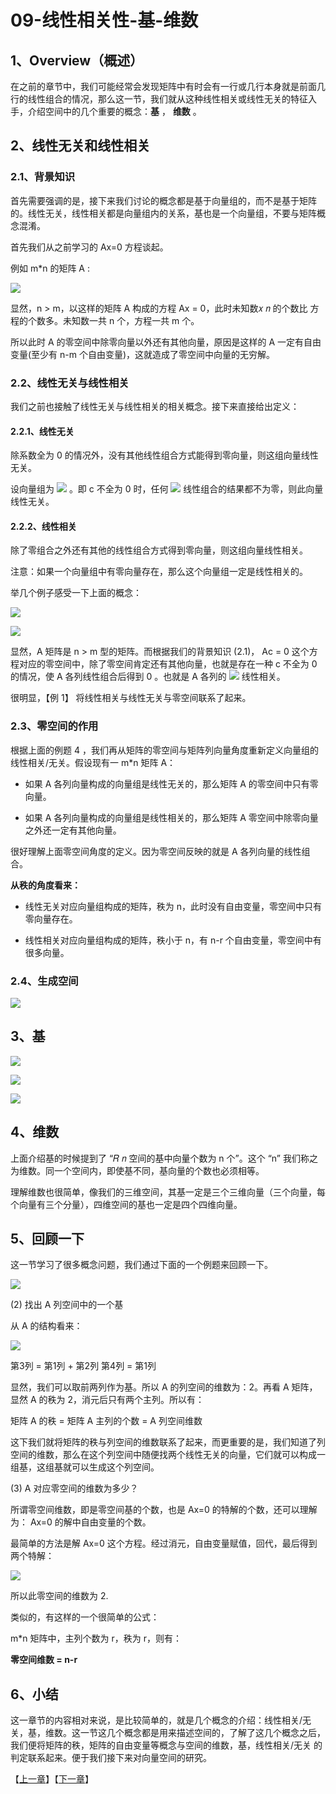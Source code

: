# 09-线性相关性-基-维数

## 1、Overview（概述）

在之前的章节中，我们可能经常会发现矩阵中有时会有一行或几行本身就是前面几行的线性组合的情况，那么这一节，我们就从这种线性相关或线性无关的特征入手，介绍空间中的几个重要的概念：**基** ， **维数** 。

## 2、线性无关和线性相关

### 2.1、背景知识

首先需要强调的是，接下来我们讨论的概念都是基于向量组的，而不是基于矩阵的。线性无关，线性相关都是向量组内的关系，基也是一个向量组，不要与矩阵概念混淆。

首先我们从之前学习的 Ax=0 方程谈起。

例如 m*n 的矩阵 A :

![](../images/09/LA_9_1.jpg)

显然，n > m，以这样的矩阵 A 构成的方程 Ax = 0，此时未知数𝑥 𝑛 的个数比 方程的个数多。未知数一共 n 个，方程一共 m 个。

所以此时 A 的零空间中除零向量以外还有其他向量，原因是这样的 A 一定有自由变量(至少有 n-m 个自由变量)，这就造成了零空间中向量的无穷解。

### 2.2、线性无关与线性相关

我们之前也接触了线性无关与线性相关的相关概念。接下来直接给出定义：

#### 2.2.1、线性无关

除系数全为 0 的情况外，没有其他线性组合方式能得到零向量，则这组向量线性无关。

设向量组为 ![](../images/09/LA_9_2.png) 。即 c 不全为 0 时，任何 ![](../images/09/LA_9_3.png) 线性组合的结果都不为零，则此向量线性无关。

#### 2.2.2、线性相关

除了零组合之外还有其他的线性组合方式得到零向量，则这组向量线性相关。

注意：如果一个向量组中有零向量存在，那么这个向量组一定是线性相关的。

举几个例子感受一下上面的概念：

![](../images/09/LA_9_4.jpg)

![](../images/09/LA_9_5.jpg)

显然，A 矩阵是 n > m 型的矩阵。而根据我们的背景知识 (2.1)， Ac = 0 这个方程对应的零空间中，除了零空间肯定还有其他向量，也就是存在一种 c 不全为 0 的情况，使 A 各列线性组合后得到 0 。也就是 A 各列的 ![](../images/09/LA_9_6.png) 线性相关。

很明显，【例 1】 将线性相关与线性无关与零空间联系了起来。

### 2.3、零空间的作用

根据上面的例题 4 ，我们再从矩阵的零空间与矩阵列向量角度重新定义向量组的线性相关/无关。假设现有一 m*n 矩阵 A：

* 如果 A 各列向量构成的向量组是线性无关的，那么矩阵 A 的零空间中只有零向量。

* 如果 A 各列向量构成的向量组是线性相关的，那么矩阵 A 零空间中除零向量之外还一定有其他向量。

很好理解上面零空间角度的定义。因为零空间反映的就是 A 各列向量的线性组合。

**从秩的角度看来：**

* 线性无关对应向量组构成的矩阵，秩为 n，此时没有自由变量，零空间中只有零向量存在。

* 线性相关对应向量组构成的矩阵，秩小于 n，有 n-r 个自由变量，零空间中有很多向量。

### 2.4、生成空间

![](../images/09/LA_9_7.jpg)

## 3、基

![](../images/09/LA_9_8.jpg)

![](../images/09/LA_9_9.jpg)

![](../images/09/LA_9_10.jpg)

## 4、维数

上面介绍基的时候提到了 “𝑅 𝑛 空间的基中向量个数为 n 个”。这个 “n” 我们称之为维数。同一个空间内，即使基不同，基向量的个数也必须相等。

理解维数也很简单，像我们的三维空间，其基一定是三个三维向量（三个向量，每个向量有三个分量），四维空间的基也一定是四个四维向量。

## 5、回顾一下

这一节学习了很多概念问题，我们通过下面的一个例题来回顾一下。

![](../images/09/LA_9_11.jpg)

(2) 找出 A 列空间中的一个基

从 A 的结构看来：

![](../images/09/LA_9_12.png)

第3列 = 第1列 + 第2列
第4列 = 第1列

显然，我们可以取前两列作为基。所以 A 的列空间的维数为：2。再看 A 矩阵，显然 A 的秩为 2，消元后只有两个主列。所以有：

矩阵 A 的秩 = 矩阵 A 主列的个数 = A 列空间维数

这下我们就将矩阵的秩与列空间的维数联系了起来，而更重要的是，我们知道了列空间的维数，那么在这个列空间中随便找两个线性无关的向量，它们就可以构成一组基，这组基就可以生成这个列空间。

(3) A 对应零空间的维数为多少？

所谓零空间维数，即是零空间基的个数，也是 Ax=0 的特解的个数，还可以理解为： Ax=0 的解中自由变量的个数。

最简单的方法是解 Ax=0 这个方程。经过消元，自由变量赋值，回代，最后得到两个特解：

![](../images/09/LA_9_13.png)

所以此零空间的维数为 2.

类似的，有这样的一个很简单的公式：

m*n 矩阵中，主列个数为 r，秩为 r，则有：

**零空间维数 = n-r**

## 6、小结

这一章节的内容相对来说，是比较简单的，就是几个概念的介绍：线性相关/无关，基，维数。这一节这几个概念都是用来描述空间的，了解了这几个概念之后，我们便将矩阵的秩，矩阵的自由变量等概念与空间的维数，基，线性相关/无关 的判定联系起来。便于我们接下来对向量空间的研究。

【[上一章](../08-求解Ax=b-可解性和解的结构/08-求解Ax=b-可解性和解的结构.md)】【[下一章](../10-四个基本子空间/10-四个基本子空间.md)】
